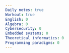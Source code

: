 ```yaml
---
Daily notes: true
Workout: true 
English: 0
Algebra: 0
Cybersecurity: 0
Embedded systems: 0
Theoretical informatics: 0
Programming paradigms: 0
---
```




